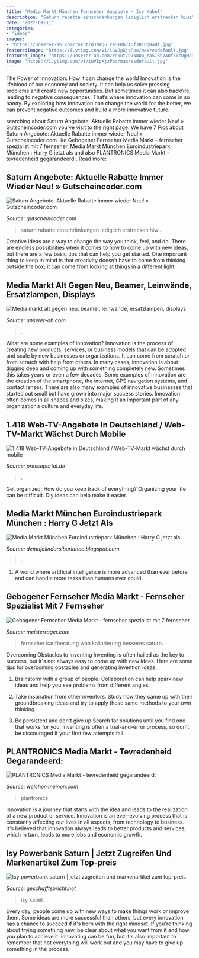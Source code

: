 ```yaml
---
title: "Media Markt München Fernseher Angebote ~ Isy Kabel"
description: "Saturn rabatte einschränkungen lediglich erstrecken hiwi"
date: "2022-09-11"
categories:
- "ideas"
images:
- "https://unserer-ah.com/rnkut/dJNWQu_raSIRh7ADf30cUgHaDt.jpg"
featuredImage: "https://i.ytimg.com/vi/iuV8pXjzPpo/maxresdefault.jpg"
featured_image: "https://unserer-ah.com/rnkut/dJNWQu_raSIRh7ADf30cUgHaDt.jpg"
image: "https://i.ytimg.com/vi/iuV8pXjzPpo/maxresdefault.jpg"
---
```



The Power of Innovation: How it can change the world
Innovation is the lifeblood of our economy and society. It can help us solve pressing problems and create new opportunities. But sometimes it can also backfire, leading to negative consequences. That’s where innovation can come in so handy. By exploring how innovation can change the world for the better, we can prevent negative outcomes and build a more innovative future.

	

		
searching about Saturn Angebote: Aktuelle Rabatte immer wieder Neu! » Gutscheincoder.com you've visit to the right page. We have 7 Pics about Saturn Angebote: Aktuelle Rabatte immer wieder Neu! » Gutscheincoder.com like Gebogener Fernseher Media Markt - fernseher spezialist mit 7 fernseher, Media Markt München Euroindustriepark München : Harry G jetzt als and also PLANTRONICS Media Markt - tevredenheid gegarandeerd:. Read more:
		
    
## Saturn Angebote: Aktuelle Rabatte Immer Wieder Neu! » Gutscheincoder.com

<img loading=lazy src="http://www.gutscheincoder.com/wp-content/themes/traction_pro_v1.0/traction_pro/images/2011/02/Saturn-Angebote-aktuell.jpg" onerror="this.onerror=null;this.src='https://tse2.mm.bing.net/th?id=OIP.d5YViFY-hngb0zV_CdnHUwHaFI&amp;pid=15.1';" alt="Saturn Angebote: Aktuelle Rabatte immer wieder Neu! » Gutscheincoder.com">

_Source: gutscheincoder.com_

>saturn rabatte einschränkungen lediglich erstrecken hiwi. 

	

Creative ideas are a way to change the way you think, feel, and do. There are endless possibilities when it comes to how to come up with new ideas, but there are a few basic tips that can help you get started. One important thing to keep in mind is that creativity doesn’t have to come from thinking outside the box; it can come from looking at things in a different light.

    
## Media Markt Alt Gegen Neu, Beamer, Leinwände, Ersatzlampen, Displays

<img loading=lazy src="https://unserer-ah.com/rnkut/dJNWQu_raSIRh7ADf30cUgHaDt.jpg" onerror="this.onerror=null;this.src='https://tse2.mm.bing.net/th?id=OIP.sbY4UZ9JAcJXsEJAewMhLgAAAA&amp;pid=15.1';" alt="Media markt alt gegen neu, beamer, leinwände, ersatzlampen, displays">

_Source: unserer-ah.com_

>. 

	

What are some examples of innovation?
Innovation is the process of creating new products, services, or business models that can be adopted and scale by new businesses or organizations. It can come from scratch or from scratch with help from others. In many cases, innovation is about digging deep and coming up with something completely new. Sometimes this takes years or even a few decades. 
Some examples of innovation are the creation of the smartphone, the internet, GPS navigation systems, and contact lenses. There are also many examples of innovative businesses that started out small but have grown into major success stories. Innovation often comes in all shapes and sizes, making it an important part of any organization’s culture and everyday life.

    
## 1.418 Web-TV-Angebote In Deutschland / Web-TV-Markt Wächst Durch Mobile

<img loading=lazy src="https://cache.pressmailing.net/thumbnail/story_hires/e0a54e06-a2a8-4e10-8d60-5e83b088f705/image.jpg" onerror="this.onerror=null;this.src='https://tse2.mm.bing.net/th?id=OIP.0l0sHmQ9ymxxFn5pdDhZTQHaE_&amp;pid=15.1';" alt="1.418 Web-TV-Angebote in Deutschland / Web-TV-Markt wächst durch mobile">

_Source: presseportal.de_

>. 

	

Get organized: How do you keep track of everything?
Organizing your life can be difficult. Diy ideas can help make it easier.

    
## Media Markt München Euroindustriepark München : Harry G Jetzt Als

<img loading=lazy src="https://i.ytimg.com/vi/iuV8pXjzPpo/maxresdefault.jpg" onerror="this.onerror=null;this.src='https://tse4.mm.bing.net/th?id=OIP.uV-a50hQUeiYy3ZcjW_PagHaEK&amp;pid=15.1';" alt="Media Markt München Euroindustriepark München : Harry G jetzt als">

_Source: demajalindursiburiancc.blogspot.com_

>. 

	

1. A world where artificial intelligence is more advanced than ever before and can handle more tasks than humans ever could. 

    
## Gebogener Fernseher Media Markt - Fernseher Spezialist Mit 7 Fernseher

<img loading=lazy src="https://meisterroger.com/rntygj/9QowXCtYUgTOGwTwvQFYKgHaEK.jpg" onerror="this.onerror=null;this.src='https://tse3.mm.bing.net/th?id=OIP._52iyJwnR6e3U5WRnsVisgAAAA&amp;pid=15.1';" alt="Gebogener Fernseher Media Markt - fernseher spezialist mit 7 fernseher">

_Source: meisterroger.com_

>fernseher kaufberatung wah kalibrierung besseres saturn. 

	

Overcoming Obstacles to Inventing
Inventing is often hailed as the key to success, but it's not always easy to come up with new ideas. Here are some tips for overcoming obstacles and generating invention ideas.
1. Brainstorm with a group of people. Collaboration can help spark new ideas and help you see problems from different angles.

2. Take inspiration from other inventors. Study how they came up with their groundbreaking ideas and try to apply those same methods to your own thinking.

3. Be persistent and don't give up.Search for solutions until you find one that works for you. Inventing is often a trial-and-error process, so don't be discouraged if your first few attempts fail.

    
## PLANTRONICS Media Markt - Tevredenheid Gegarandeerd:

<img loading=lazy src="https://welcher-meinen.com/ibljih/lds_-PgmaVFaQBGKOLNbQgHaEH.jpg" onerror="this.onerror=null;this.src='https://tse1.mm.bing.net/th?id=OIP.HJgvGqWmu5NdcUeI0NolyAAAAA&amp;pid=15.1';" alt="PLANTRONICS Media Markt - tevredenheid gegarandeerd:">

_Source: welcher-meinen.com_

>plantronics. 

	

Innovation is a journey that starts with the idea and leads to the realization of a new product or service. Innovation is an ever-evolving process that is constantly affecting our lives in all aspects, from technology to business. It's believed that innovation always leads to better products and services, which in turn, leads to more jobs and economic growth.

    
## Isy Powerbank Saturn | Jetzt Zugreifen Und Markenartikel Zum Top-preis

<img loading=lazy src="https://geschafftspricht.net/txwt/Mz8i9jDspsJa6tD9_dPFkwHaEK.jpg" onerror="this.onerror=null;this.src='https://tse1.mm.bing.net/th?id=OIP.RpDLlUU_4RLyDXWQVd7FpwAAAA&amp;pid=15.1';" alt="Isy powerbank saturn | jetzt zugreifen und markenartikel zum top-preis">

_Source: geschafftspricht.net_

>isy kabel. 

	

Every day, people come up with new ways to make things work or improve them. Some ideas are more successful than others, but every innovation has a chance to succeed if it's born with the right mindset. If you're thinking about trying something new, be clear about what you want from it and how you plan to achieve it. innovating can be fun, but it's also important to remember that not everything will work out and you may have to give up something in the process.

